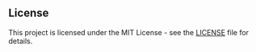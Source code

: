 ## License
This project is licensed under the MIT License - see the [LICENSE](./LICENSE) file for details.

